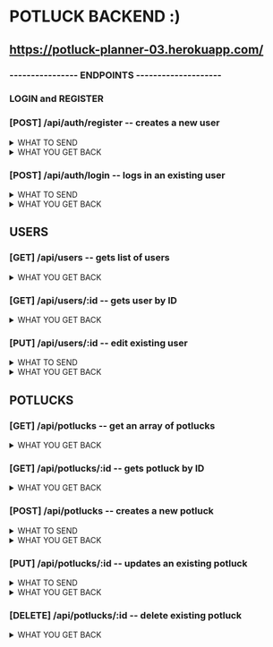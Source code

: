 # POTLUCK BACKEND :)

##  https://potluck-planner-03.herokuapp.com/



### ----------------  ENDPOINTS  -------------------- 

### **LOGIN and REGISTER**

### [POST] /api/auth/register  -- creates a new user

<details>
    <summary>WHAT TO SEND </summary>

```JSON
{
    "username": "string",
    "password": "string"
}
```
</details>

<details>
    <summary>WHAT YOU GET BACK</summary>

```JSON
{
    "username": "string",
    "user_id": "integer"
}
```
</details>


### [POST] /api/auth/login  -- logs in an existing user
<details>
    <summary> WHAT TO SEND </summary>

```JSON
{
    "username": "string",
    "password": "string"
}
```
</details>
<details>
    <summary> WHAT YOU GET BACK </summary>

```JSON
{
    "message": "Welcome back username",
    "user_id": "integer",
    "username": "username",
    "token": "TOKEN"
}
```
</details>

## **USERS**

### [GET] /api/users  -- gets list of users

<details>
     <summary>WHAT YOU GET BACK</summary>

```JSON
[
    {
        "user_id": 1,
        "username": "RZA"
    },
    {
        "user_id": 2,
        "username": "GZA"
    },
    {
        "user_id": 3,
        "username": "ODB"
    }
]
```
</details>

### [GET] /api/users/:id  -- gets user by ID

<details>
     <summary>WHAT YOU GET BACK</summary>

```JSON
{
    "user_id": 1,
    "username": "RZA"
}
```
</details>

### [PUT] /api/users/:id  -- edit existing user
<details>
    <summary> WHAT TO SEND </summary>

```JSON
{
    "username": "string",
    "password": "string"
}
```
</details>
<details>
    <summary> WHAT YOU GET BACK </summary>

```JSON
{
    "user_id": 1,
    "username": "RZA"
}
```
</details>

## **POTLUCKS**

### [GET] /api/potlucks  -- get an array of potlucks

<details>
    <summary> WHAT YOU GET BACK </summary>

```JSON
[
    {
        "potluck_id": 1,
        "potluck_name": "Tasty Foodz Partay",
        "organizer": 3,
        "potluck_description": "bring the tastiest food pls.  NO BAD FOOD",
        "potluck_date": "2021-07-15T06:00:00.000Z",
        "potluck_time": "06:00:00",
        "potluck_location": "1403 Park Ave, Long Beach CA"
    },
    {
        "potluck_id": 2,
        "potluck_name": "Yum Yum Food Time",
        "organizer": 1,
        "potluck_description": "yumyumyumyumyumyumyum",
        "potluck_date": "2021-08-20T06:00:00.000Z",
        "potluck_time": "05:00:00",
        "potluck_location": "1111 E 2222 S, SLC UT"
    },
    {
        "potluck_id": 3,
        "potluck_name": "MM..FOOD",
        "organizer": 5,
        "potluck_description": "got more cheese than doritos, cheetos, or fritos",
        "potluck_date": "2021-07-28T06:00:00.000Z",
        "potluck_time": "07:30:00",
        "potluck_location": "45 S 5th Ave, New York NY"
    }
]
```
</details>

### [GET] /api/potlucks/:id  -- gets potluck by ID

<details>
     <summary>WHAT YOU GET BACK</summary>

```JSON
{
    "potluck_id": 3,
    "potluck_name": "MM..FOOD",
    "details": {
        "organizer": "Raekwon",
        "potluck_description": "got more cheese than doritos, cheetos, or fritos",
        "potluck_date": "2021-07-28T06:00:00.000Z",
        "potluck_time": "07:30:00",
        "potluck_location": "45 S 5th Ave, New York NY"
    }
}
```
</details>

### [POST] /api/potlucks  -- creates a new potluck
<details>
    <summary> WHAT TO SEND </summary>

```JSON
{
    "potluck_name": "string",
    "potluck_description": "optional string",
    "potluck_date": "2021-07-28  must be this format",
    "potluck_time": "12:00:00 must be this format",
    "potluck_location": "string",
    "organizer": "integer"

}
```
</details>
<details>
    <summary> WHAT YOU GET BACK </summary>

```JSON
{
    "potluck_id": 3,
    "potluck_name": "MM..FOOD",
    "details": {
        "organizer": "Raekwon",
        "potluck_description": "got more cheese than doritos, cheetos, or fritos",
        "potluck_date": "2021-07-28T06:00:00.000Z",
        "potluck_time": "07:30:00",
        "potluck_location": "45 S 5th Ave, New York NY"
    }
}
```
</details>

### [PUT] /api/potlucks/:id  -- updates an existing potluck
<details>
    <summary> WHAT TO SEND </summary>

```JSON
{
    "potluck_name": "string",
    "potluck_description": "optional string",
    "potluck_date": "2021-07-28  must be this format",
    "potluck_time": "12:00:00 must be this format",
    "potluck_location": "string",
    "organizer": "integer"

}
```
</details>
<details>
    <summary> WHAT YOU GET BACK </summary>

```JSON
{
    "potluck_id": 3,
    "potluck_name": "MM..FOOD",
    "details": {
        "organizer": "Raekwon",
        "potluck_description": "got more cheese than doritos, cheetos, or fritos",
        "potluck_date": "2021-07-28T06:00:00.000Z",
        "potluck_time": "07:30:00",
        "potluck_location": "45 S 5th Ave, New York NY"
    }
}
```
</details>

### [DELETE] /api/potlucks/:id  -- delete existing potluck

<details>
    <summary> WHAT YOU GET BACK </summary>

```JSON
{
    "potluck_id": 3,
    "potluck_name": "MM..FOOD",
    "details": {
        "organizer": "Raekwon",
        "potluck_description": "got more cheese than doritos, cheetos, or fritos",
        "potluck_date": "2021-07-28T06:00:00.000Z",
        "potluck_time": "07:30:00",
        "potluck_location": "45 S 5th Ave, New York NY"
    }
}
```
</details>